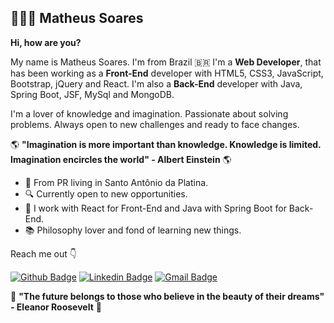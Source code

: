 ## 👨🏻‍💻 Matheus Soares
**Hi, how are you?**

My name is Matheus Soares. I'm from Brazil :brazil:
I'm a **Web Developer**, that has been working as a **Front-End** developer with HTML5, CSS3, JavaScript, Bootstrap, jQuery and React.
I'm also a **Back-End** developer with Java, Spring Boot, JSF, MySql and MongoDB.

I'm a lover of knowledge and imagination.
Passionate about solving problems. Always open to new challenges and ready to face changes.

:earth_americas: **"Imagination is more important than knowledge. Knowledge is limited. Imagination encircles the world" - Albert Einstein** :earth_americas:

- :round_pushpin: From PR living in Santo Antônio da Platina.
- :mag: Currently open to new opportunities.
- :newspaper: I work with React for Front-End and Java with Spring Boot for Back-End.
- :books: Philosophy lover and fond of learning new things.

Reach me out :point_down:

[![Github Badge](https://img.shields.io/badge/-Github-000?style=flat-square&logo=Github&logoColor=white&link=https://github.com/MatheusSoaresDias)](https://github.com/MatheusSoaresDias) [![Linkedin Badge](https://img.shields.io/badge/-LinkedIn-blue?style=flat-square&logo=Linkedin&logoColor=white&link=https://www.linkedin.com/in/matheus-soares-dias)](https://www.linkedin.com/in/matheus-soares-dias)  [![Gmail Badge](https://img.shields.io/badge/-Gmail-c14438?style=flat-square&logo=Gmail&logoColor=white&link=mailto:matheus.soares.msd@gmail.com)](mailto:matheus.soares.msd@gmail.com)

:white_flower: **"The future belongs to those who believe in the beauty of their dreams" - Eleanor Roosevelt** :white_flower:
